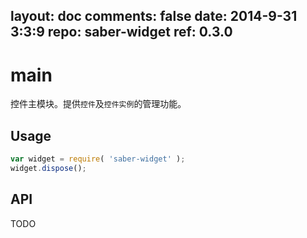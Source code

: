 layout: doc
comments: false
date: 2014-9-31 3:3:9
repo: saber-widget
ref: 0.3.0
---

# main

控件主模块。提供`控件`及`控件实例`的管理功能。


## Usage

``` javascript
var widget = require( 'saber-widget' );
widget.dispose();
```

## API

TODO


